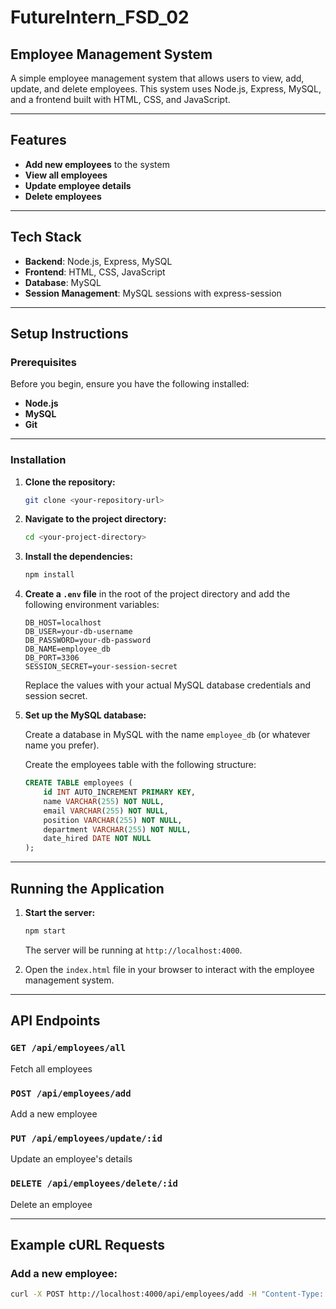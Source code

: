 # FutureIntern_FSD_02
## Employee Management System

A simple employee management system that allows users to view, add, update, and delete employees. This system uses Node.js, Express, MySQL, and a frontend built with HTML, CSS, and JavaScript.

---

## Features
- **Add new employees** to the system
- **View all employees**
- **Update employee details**
- **Delete employees**

---

## Tech Stack
- **Backend**: Node.js, Express, MySQL
- **Frontend**: HTML, CSS, JavaScript
- **Database**: MySQL
- **Session Management**: MySQL sessions with express-session

---

## Setup Instructions

### Prerequisites
Before you begin, ensure you have the following installed:

- **Node.js**
- **MySQL**
- **Git**

---

### Installation

1. **Clone the repository:**

    ```bash
    git clone <your-repository-url>
    ```

2. **Navigate to the project directory:**

    ```bash
    cd <your-project-directory>
    ```

3. **Install the dependencies:**

    ```bash
    npm install
    ```

4. **Create a `.env` file** in the root of the project directory and add the following environment variables:

    ```plaintext
    DB_HOST=localhost
    DB_USER=your-db-username
    DB_PASSWORD=your-db-password
    DB_NAME=employee_db
    DB_PORT=3306
    SESSION_SECRET=your-session-secret
    ```

    Replace the values with your actual MySQL database credentials and session secret.

5. **Set up the MySQL database:**

    Create a database in MySQL with the name `employee_db` (or whatever name you prefer).

    Create the employees table with the following structure:

    ```sql
    CREATE TABLE employees (
        id INT AUTO_INCREMENT PRIMARY KEY,
        name VARCHAR(255) NOT NULL,
        email VARCHAR(255) NOT NULL,
        position VARCHAR(255) NOT NULL,
        department VARCHAR(255) NOT NULL,
        date_hired DATE NOT NULL
    );
    ```

---

## Running the Application

1. **Start the server:**

    ```bash
    npm start
    ```

    The server will be running at `http://localhost:4000`.

2. Open the `index.html` file in your browser to interact with the employee management system.

---

## API Endpoints

### `GET /api/employees/all`
Fetch all employees

### `POST /api/employees/add`
Add a new employee

### `PUT /api/employees/update/:id`
Update an employee's details

### `DELETE /api/employees/delete/:id`
Delete an employee

---

## Example cURL Requests

### Add a new employee:

```bash
curl -X POST http://localhost:4000/api/employees/add -H "Content-Type: application/json" -d '{"name":"John Doe","email":"john@example.com","position":"Developer","department":"IT"}'
